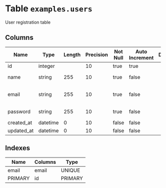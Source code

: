 # Table `examples.users`

User registration table

## Columns

| Name | Type | Length | Precision | Not Null | Auto Increment | Default | Comment |
| --- | --- | --- | --- | --- | --- | --- | --- |
| id | integer |  | 10 | true | true |  |  |
| name | string | 255 | 10 | true | false |  | Display name |
| email | string | 255 | 10 | true | false |  | Email and login identity |
| password | string | 255 | 10 | true | false |  | SHA256 digest |
| created_at | datetime | 0 | 10 | false | false |  |  |
| updated_at | datetime | 0 | 10 | false | false |  |  |

## Indexes

| Name | Columns | Type |
| --- | --- | --- |
| email | email | UNIQUE |
| PRIMARY | id | PRIMARY |
